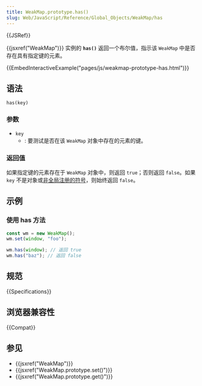 ```yaml
---
title: WeakMap.prototype.has()
slug: Web/JavaScript/Reference/Global_Objects/WeakMap/has
---
```


{{JSRef}}

{{jsxref("WeakMap")}} 实例的 **`has()`** 返回一个布尔值，指示该 `WeakMap` 中是否存在具有指定键的元素。

{{EmbedInteractiveExample("pages/js/weakmap-prototype-has.html")}}

## 语法

```js-nolint
has(key)
```

### 参数

- `key`
  - : 要测试是否在该 `WeakMap` 对象中存在的元素的键。

### 返回值

如果指定键的元素存在于 `WeakMap` 对象中，则返回 `true`；否则返回 `false`。如果 `key` 不是对象或[非全局注册的符号](/zh-CN/docs/Web/JavaScript/Reference/Global_Objects/Symbol#全局共享的_symbol)，则始终返回 `false`。

## 示例

### 使用 has 方法

```js
const wm = new WeakMap();
wm.set(window, "foo");

wm.has(window); // 返回 true
wm.has("baz"); // 返回 false
```

## 规范

{{Specifications}}

## 浏览器兼容性

{{Compat}}

## 参见

- {{jsxref("WeakMap")}}
- {{jsxref("WeakMap.prototype.set()")}}
- {{jsxref("WeakMap.prototype.get()")}}
